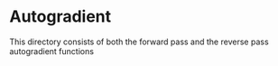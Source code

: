 # Autogradient
This directory consists of both the forward pass and the reverse pass autogradient functions
